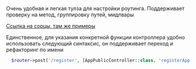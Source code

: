 Очень удобная и легкая тулза для настройки роутинга. Поддерживает проверку на метод, группировку путей, мидлвары

[Ссылка на сорцы, там же примеры](https://github.com/mrjgreen/phroute)

Единственное, для указания конкретной функции контроллера удобно использовать следующий синтаксис, он поддерживает переход и рефакторинг по имени

```php
  $router->post('/register', [AppPublicController::class, 'registerApp']);
```